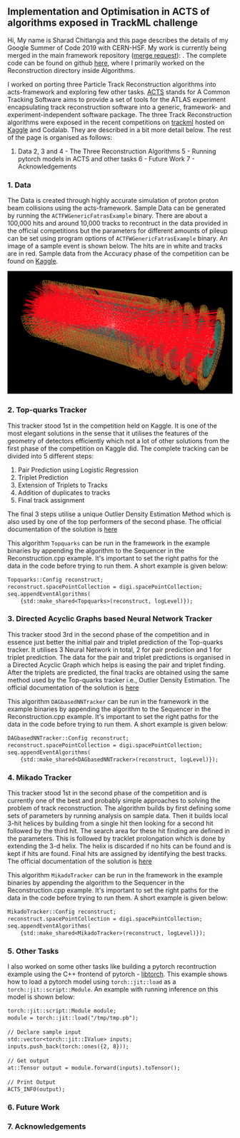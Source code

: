 ## Implementation and Optimisation in ACTS of algorithms exposed in TrackML challenge

Hi, My name is Sharad Chitlangia and this page describes the details of my Google Summer of Code 2019 with CERN-HSF. My work is currently being merged in the main framework repository ([merge request](https://gitlab.cern.ch/acts/acts-framework/merge_requests/152)): . The complete code can be found on github [here](https://github.com/Sharad24/acts-framework), where I primarily worked on the Reconstruction directory inside Algorithms.

I worked on porting three Particle Track Reconstruction algorithms into acts-framework and exploring few other tasks. [ACTS](https://gitlab.cern.ch/acts) stands for A Common Tracking Software aims to provide a set of tools for the ATLAS experiment encapsulating track reconstruction software into a generic, framework- and experiment-independent software package. The three Track Reconstruction algorithms were exposed in the recent competitions on [trackml](https://sites.google.com/site/trackmlparticle/) hosted on [Kaggle](https://www.kaggle.com/c/trackml-particle-identification) and Codalab. They are described in a bit more detail below. The rest of the page is organised as follows:
1. Data
2, 3 and 4 - The Three Reconstruction Algorithms
5 - Running pytorch models in ACTS and other tasks
6 - Future Work
7 - Acknowledgements

### 1. Data

The Data is created through highly accurate simulation of proton proton beam collisions using the acts-framework. Sample Data can be generated by running the `ACTFWGenericFatrasExample` binary. There are about a 100,000 hits and around 10,000 tracks to recontruct in the data provided in the official competitions but the parameters for different amounts of pileup can be set using program options of `ACTFWGenericFatrasExample` binary. An image of a sample event is shown below. The hits are in white and tracks are in red. Sample data from the Accuracy phase of the competition can be found on [Kaggle](https://www.kaggle.com/c/trackml-particle-identification/data).
 
<img src="trackml.png"
     alt="Trackml Data"/>

### 2. Top-quarks Tracker

This tracker stood 1st in the competition held on Kaggle. It is one of the most elegant solutions in the sense that it utilises the features of the geometry of detectors efficiently which not a lot of other solutions from the first phase of the competition on Kaggle did. The complete tracking can be divided into 5 different steps:
1. Pair Prediction using Logistic Regression
2. Triplet Prediction
3. Extension of Triplets to Tracks
4. Addition of duplicates to tracks
5. Final track assignment

The final 3 steps utilise a unique Outlier Density Estimation Method which is also used by one of the top performers of the second phase. The official documentation of the solution is [here](https://github.com/top-quarks/top-quarks/blob/master/top-quarks_documentation.pdf)

This algorithm `Topquarks` can be run in the framework in the example binaries by appending the algorithm to the Sequencer in the Reconstruction.cpp example. It's important to set the right paths for the data in the code before trying to run them. A short example is given below:

```
Topquarks::Config reconstruct;
reconstruct.spacePointCollection = digi.spacePointCollection;
seq.appendEventAlgorithms(
    {std::make_shared<Topquarks>(reconstruct, logLevel)});
```

### 3. Directed Acyclic Graphs based Neural Network Tracker

This tracker stood 3rd in the second phase of the competition and in essence just better the initial pair and triplet prediction of the Top-quarks tracker. It utilises 3 Neural Network in total, 2 for pair prediction and 1 for triplet prediction. The data for the pair and triplet predictions is organised in a Directed Acyclic Graph which helps is easing the pair and triplet finding. After the triplets are predicted, the final tracks are obtained using the same method used by the Top-quarks tracker i.e., Outlier Density Estimation. The official documentation of the solution is [here](https://github.com/marcelkunze/trackml/blob/master/doc/Marcel_Kunze_TrackML_AlgorithmDescription.pdf)

This algorithm `DAGbasedNNTracker` can be run in the framework in the example binaries by appending the algorithm to the Sequencer in the Reconstruction.cpp example. It's important to set the right paths for the data in the code before trying to run them. A short example is given below:

```
DAGbasedNNTracker::Config reconstruct;
reconstruct.spacePointCollection = digi.spacePointCollection;
seq.appendEventAlgorithms(
    {std::make_shared<DAGbasedNNTracker>(reconstruct, logLevel)});
```

### 4. Mikado Tracker

This tracker stood 1st in the second phase of the competition and is currently one of the best and probably simple approaches to solving the problem of track reconstruction. The algorithm builds by first defining some sets of parameters by running analysis on sample data. Then it builds local 3-hit helices by building from a single hit then looking for a second hit followed by the third hit. The search area for these hit finding are defined in the parameters. This is followed by tracklet prolongation which is done by extending the 3-d helix. The helix is discarded if no hits can be found and is kept if hits are found. Final hits are assigned by identifying the best tracks. The official documentation of the solution is [here](https://gitlab.com/sgorbuno/MikadoTracker/blob/master/doc/MikadoTrackerForTrackML.pdf)

This algorithm `MikadoTracker` can be run in the framework in the example binaries by appending the algorithm to the Sequencer in the Reconstruction.cpp example. It's important to set the right paths for the data in the code before trying to run them. A short example is given below:

```
MikadoTracker::Config reconstruct;
reconstruct.spacePointCollection = digi.spacePointCollection;
seq.appendEventAlgorithms(
    {std::make_shared<MikadoTracker>(reconstruct, logLevel)});
```

### 5. Other Tasks

I also worked on some other tasks like building a pytorch recontruction example using the C++ frontend of pytorch - [libtorch](https://pytorch.org/cppdocs/). This example shows how to load a pytorch model using `torch::jit::load` as a `torch::jit::script::Module`. An example with running inference on this model is shown below:

```
torch::jit::script::Module module;
module = torch::jit::load("/tmp/tmp.pb");

// Declare sample input
std::vector<torch::jit::IValue> inputs;
inputs.push_back(torch::ones({2, 8}));

// Get output
at::Tensor output = module.forward(inputs).toTensor();

// Print Output
ACTS_INFO(output);
```

### 6. Future Work

### 7. Acknowledgements
